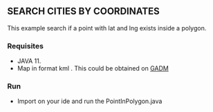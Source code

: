 ##  SEARCH CITIES BY COORDINATES

This example search if a point with lat and lng exists inside a polygon.

### Requisites

- JAVA 11.
- Map in format kml . This could be obtained on 
  [GADM](https://gadm.org/maps.html)

### Run

- Import on your ide and run the PointInPolygon.java




 
 
 	